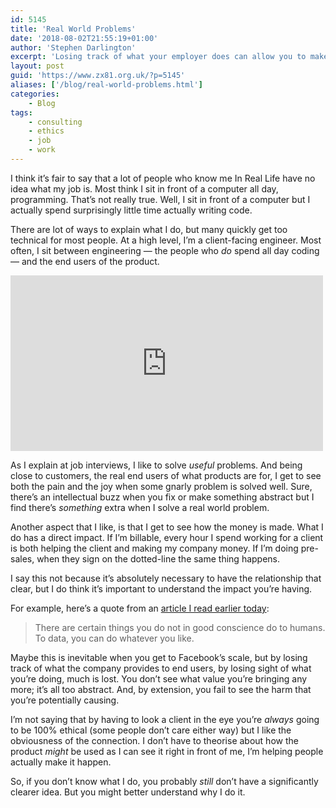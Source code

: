 ```yaml
---
id: 5145
title: 'Real World Problems'
date: '2018-08-02T21:55:19+01:00'
author: 'Stephen Darlington'
excerpt: 'Losing track of what your employer does can allow you to make questionable decisions. Here''s my answer.'
layout: post
guid: 'https://www.zx81.org.uk/?p=5145'
aliases: ['/blog/real-world-problems.html']
categories:
    - Blog
tags:
    - consulting
    - ethics
    - job
    - work
---
```


I think it’s fair to say that a lot of people who know me In Real Life have no idea what my job is. Most think I sit in front of a computer all day, programming. That’s not really true. Well, I sit in front of a computer but I actually spend surprisingly little time actually writing code.

There are lot of ways to explain what I do, but many quickly get too technical for most people. At a high level, I’m a client-facing engineer. Most often, I sit between engineering — the people who *do* spend all day coding — and the end users of the product.

<iframe allow="accelerometer; autoplay; clipboard-write; encrypted-media; gyroscope; picture-in-picture; web-share" allowfullscreen="" frameborder="0" height="281" loading="lazy" referrerpolicy="strict-origin-when-cross-origin" src="https://www.youtube.com/embed/RAY27NU1Jog?feature=oembed" title="I have people skills" width="500"></iframe>

As I explain at job interviews, I like to solve *useful* problems. And being close to customers, the real end users of what products are for, I get to see both the pain and the joy when some gnarly problem is solved well. Sure, there’s an intellectual buzz when you fix or make something abstract but I find there’s *something* extra when I solve a real world problem.

Another aspect that I like, is that I get to see how the money is made. What I do has a direct impact. If I’m billable, every hour I spend working for a client is both helping the client and making my company money. If I’m doing pre-sales, when they sign on the dotted-line the same thing happens.

I say this not because it’s absolutely necessary to have the relationship that clear, but I do think it’s important to understand the impact you’re having.

For example, here’s a quote from an [article I read earlier today](https://qz.com/1342757/everything-bad-about-facebook-is-bad-for-the-same-reason/):

> There are certain things you do not in good conscience do to humans. To data, you can do whatever you like.

Maybe this is inevitable when you get to Facebook’s scale, but by losing track of what the company provides to end users, by losing sight of what you’re doing, much is lost. You don’t see what value you’re bringing any more; it’s all too abstract. And, by extension, you fail to see the harm that you’re potentially causing.

I’m not saying that by having to look a client in the eye you’re *always* going to be 100% ethical (some people don’t care either way) but I like the obviousness of the connection. I don’t have to theorise about how the product *might* be used as I can see it right in front of me, I’m helping people actually make it happen.

So, if you don’t know what I do, you probably *still* don’t have a significantly clearer idea. But you might better understand why I do it.